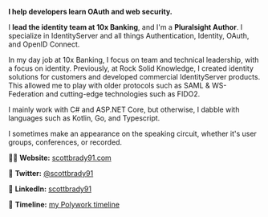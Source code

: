 **I help developers learn OAuth and web security.**

I **lead the identity team at 10x Banking**, and I'm a **Pluralsight Author**. I specialize in IdentityServer and all things Authentication, Identity, OAuth, and OpenID Connect.

In my day job at 10x Banking, I focus on team and technical leadership, with a focus on identity. Previously, at Rock Solid Knowledge, I created identity solutions for customers and developed commercial IdentityServer products. This allowed me to play with older protocols such as SAML & WS-Federation and cutting-edge technologies such as FIDO2.

I mainly work with C# and ASP.NET Core, but otherwise, I dabble with languages such as Kotlin, Go, and Typescript.

I sometimes make an appearance on the speaking circuit, whether it's user groups, conferences, or recorded.

👨‍🔧 **Website:** [scottbrady91.com](https://www.scottbrady91.com)

🐤 **Twitter:** [@scottbrady91](https://twitter.com/intent/user?screen_name=scottbrady91)

💼 **LinkedIn:** [scottbrady91](https://www.linkedin.com/in/scottbrady91/)

🧑 **Timeline:** [my Polywork timeline](https://timeline.scottbrady91.com/)
